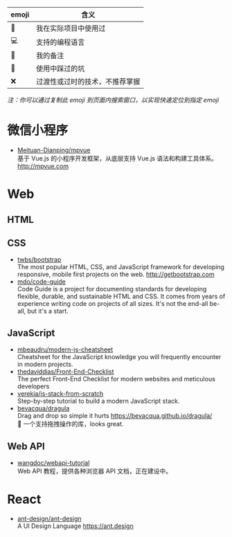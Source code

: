 emoji|含义
-----|--
:clap:|我在实际项目中使用过
:computer:|支持的编程语言
:memo:|我的备注
:bug:|使用中踩过的坑
:x:|过渡性或过时的技术，不推荐掌握

_注：你可以通过复制此 emoji 到页面内搜索窗口，以实现快速定位到指定 emoji_

# 微信小程序

* [Meituan-Dianping/mpvue](https://github.com/Meituan-Dianping/mpvue)  
基于 Vue.js 的小程序开发框架，从底层支持 Vue.js 语法和构建工具体系。 http://mpvue.com

# Web

## HTML

## CSS

* [twbs/bootstrap](https://github.com/twbs/bootstrap)  
The most popular HTML, CSS, and JavaScript framework for developing responsive, mobile first projects on the web. http://getbootstrap.com
* [mdo/code-guide](https://github.com/mdo/code-guide)  
Code Guide is a project for documenting standards for developing flexible, durable, and sustainable HTML and CSS. It comes from years of experience writing code on projects of all sizes. It's not the end-all be-all, but it's a start.

## JavaScript

* [mbeaudru/modern-js-cheatsheet](https://github.com/mbeaudru/modern-js-cheatsheet)  
Cheatsheet for the JavaScript knowledge you will frequently encounter in modern projects. 
* [thedaviddias/Front-End-Checklist](https://github.com/thedaviddias/Front-End-Checklist)  
The perfect Front-End Checklist for modern websites and meticulous developers
* [verekia/js-stack-from-scratch](https://github.com/verekia/js-stack-from-scratch)  
Step-by-step tutorial to build a modern JavaScript stack.
* [bevacqua/dragula](https://github.com/bevacqua/dragula)  
Drag and drop so simple it hurts https://bevacqua.github.io/dragula/  
:memo: 一个支持拖拽操作的库，looks great. 

## Web API

* [wangdoc/webapi-tutorial](https://github.com/wangdoc/webapi-tutorial)  
Web API 教程，提供各种浏览器 API 文档，正在建设中。

# React

* [ant-design/ant-design](https://github.com/ant-design/ant-design)  
A UI Design Language https://ant.design
